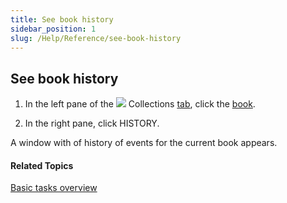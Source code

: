 ```yaml
---
title: See book history
sidebar_position: 1
slug: /Help/Reference/see-book-history
---
```


## See book history

1.  In the left pane of the ![](/ref-docs-assets/images/User_Interface/Tabs/Collections.png) Collections [tab](../../User_Interface/Tabs/Tabs_overview.md), click the [book](../../Concepts/Book.md).
    
2.  In the right pane, click HISTORY.
    

A window with of history of events for the current book appears.

#### Related Topics

[Basic tasks overview](Basic_tasks_overview.md)